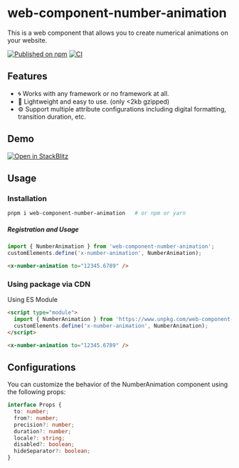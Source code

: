 # web-component-number-animation

This is a web component that allows you to create numerical animations on your website.

[![Published on npm](https://img.shields.io/npm/v/web-component-number-animation.svg?logo=npm)](https://www.npmjs.com/package/web-component-number-animation)
[![CI](https://github.com/JianJroh/web-component-number-animation/actions/workflows/ci.yml/badge.svg)](https://github.com/JianJroh/web-component-number-animation/actions/workflows/ci.yml)

## Features

- 🌀 Works with any framework or no framework at all.
- 🍃 Lightweight and easy to use. (only <2kb gzipped)
- ⚙️ Support multiple attribute configurations including digital formatting, transition duration, etc.

## Demo

[![Open in StackBlitz](https://developer.stackblitz.com/img/open_in_stackblitz.svg)](https://stackblitz.com/edit/vitejs-vite-vzevlr?embed=1&file=index.html)

## Usage

### Installation

```bash
pnpm i web-component-number-animation   # or npm or yarn
```

##### Registration and Usage

```ts
import { NumberAnimation } from 'web-component-number-animation';
customElements.define('x-number-animation', NumberAnimation);
```

```html
<x-number-animation to="12345.6789" />
```

### Using package via CDN

Using ES Module

```html
<script type="module">
  import { NumberAnimation } from 'https://www.unpkg.com/web-component-number-animation/dist/number-animation.js';
  customElements.define('x-number-animation', NumberAnimation);
</script>

<x-number-animation to="12345.6789" />
```

## Configurations

You can customize the behavior of the NumberAnimation component using the following props:

```ts
interface Props {
  to: number;
  from?: number;
  precision?: number;
  duration?: number;
  locale?: string;
  disabled?: boolean;
  hideSeparator?: boolean;
}
```
